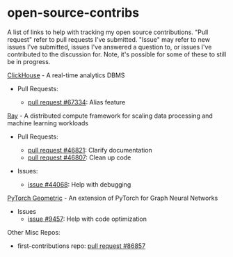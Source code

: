 # open-source-contribs

A list of links to help with tracking my open source contributions. "Pull request" refer to pull requests I've submitted. "Issue" may refer to new issues I've submitted, issues I've answered a question to, or issues I've contributed to the discussion for. Note, it's possible for some of these to still be in progress.

[ClickHouse](https://github.com/ClickHouse/ClickHouse) - A real-time analytics DBMS
- Pull Requests:

  - [pull request #67334](https://github.com/ClickHouse/ClickHouse/pull/67334): Alias feature


[Ray](https://github.com/ray-project/ray) - A distributed compute framework for scaling data processing and machine learning workloads

- Pull Requests:

  - [pull request #46821](https://github.com/ray-project/ray/pull/46821): Clarify documentation
  - [pull request #46807](https://github.com/ray-project/ray/pull/46807): Clean up code
- Issues:
  - [issue #44068](https://github.com/ray-project/ray/issues/44068): Help with debugging

<!--  - [issue #46817](https://github.com/ray-project/ray/issues/46817): Propose issue
-->

[PyTorch Geometric](https://github.com/pyg-team/pytorch_geometric) - An extension of PyTorch for Graph Neural Networks

- Issues
  - [issue #9457](https://github.com/pyg-team/pytorch_geometric/issues/9457): Help with code optimization

Other Misc Repos:

- first-contributions repo: [pull request #86857](https://github.com/firstcontributions/first-contributions/pull/86857)
